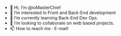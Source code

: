 - 👋 Hi, I’m @ioMasterChief
- 👀 I’m interested in Front and Back-End development
- 🌱 I’m currently learning Back-End Dev Ops.
- 💞️ I’m looking to collaborate on web based projects.
- 📫 How to reach me : E-mail!

<!---
ioMasterChief/ioMasterChief is a ✨ special ✨ repository because its `README.md` (this file) appears on your GitHub profile.
You can click the Preview link to take a look at your changes.
--->
